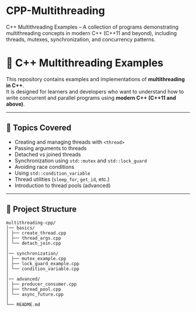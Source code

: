 # CPP-Multithreading
C++ Multithreading Examples – A collection of programs demonstrating multithreading concepts in modern C++ (C++11 and beyond), including threads, mutexes, synchronization, and concurrency patterns.

# 🚀 C++ Multithreading Examples

This repository contains examples and implementations of **multithreading in C++**.  
It is designed for learners and developers who want to understand how to write concurrent and parallel programs using **modern C++ (C++11 and above)**.

---

## 📌 Topics Covered
- Creating and managing threads with `<thread>`
- Passing arguments to threads
- Detached vs joined threads
- Synchronization using `std::mutex` and `std::lock_guard`
- Avoiding race conditions
- Using `std::condition_variable`
- Thread utilities (`sleep_for`, `get_id`, etc.)
- Introduction to thread pools (advanced)

---

## 📂 Project Structure
```
multithreading-cpp/
│── basics/
│ ├── create_thread.cpp
│ ├── thread_args.cpp
│ └── detach_join.cpp
│
│── synchronization/
│ ├── mutex_example.cpp
│ ├── lock_guard_example.cpp
│ └── condition_variable.cpp
│
│── advanced/
│ ├── producer_consumer.cpp
│ ├── thread_pool.cpp
│ └── async_future.cpp
│
└── README.md
```
